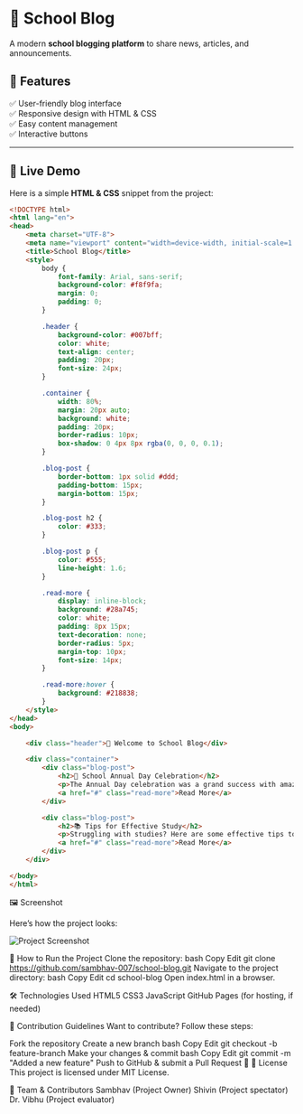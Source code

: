 # 📖 School Blog  

A modern **school blogging platform** to share news, articles, and announcements.

## 🌟 Features  
✅ User-friendly blog interface  
✅ Responsive design with HTML & CSS  
✅ Easy content management  
✅ Interactive buttons  

---

## 🎨 Live Demo  
Here is a simple **HTML & CSS** snippet from the project:

```html
<!DOCTYPE html>
<html lang="en">
<head>
    <meta charset="UTF-8">
    <meta name="viewport" content="width=device-width, initial-scale=1.0">
    <title>School Blog</title>
    <style>
        body {
            font-family: Arial, sans-serif;
            background-color: #f8f9fa;
            margin: 0;
            padding: 0;
        }

        .header {
            background-color: #007bff;
            color: white;
            text-align: center;
            padding: 20px;
            font-size: 24px;
        }

        .container {
            width: 80%;
            margin: 20px auto;
            background: white;
            padding: 20px;
            border-radius: 10px;
            box-shadow: 0 4px 8px rgba(0, 0, 0, 0.1);
        }

        .blog-post {
            border-bottom: 1px solid #ddd;
            padding-bottom: 15px;
            margin-bottom: 15px;
        }

        .blog-post h2 {
            color: #333;
        }

        .blog-post p {
            color: #555;
            line-height: 1.6;
        }

        .read-more {
            display: inline-block;
            background: #28a745;
            color: white;
            padding: 8px 15px;
            text-decoration: none;
            border-radius: 5px;
            margin-top: 10px;
            font-size: 14px;
        }

        .read-more:hover {
            background: #218838;
        }
    </style>
</head>
<body>

    <div class="header">📖 Welcome to School Blog</div>

    <div class="container">
        <div class="blog-post">
            <h2>🏫 School Annual Day Celebration</h2>
            <p>The Annual Day celebration was a grand success with amazing performances by students. Read more to see highlights and photos from the event.</p>
            <a href="#" class="read-more">Read More</a>
        </div>

        <div class="blog-post">
            <h2>📚 Tips for Effective Study</h2>
            <p>Struggling with studies? Here are some effective tips to improve your learning habits and score better in exams!</p>
            <a href="#" class="read-more">Read More</a>
        </div>
    </div>

</body>
</html>
```

🖼️ Screenshot

Here’s how the project looks:  

![Project Screenshot](https://encrypted-tbn0.gstatic.com/images?q=tbn:ANd9GcRo9ZMzEIOwklMVioIiJBYnUZ9VVh0uwcHpDA&s) 

🚀 How to Run the Project
Clone the repository:
bash
Copy
Edit
git clone https://github.com/sambhav-007/school-blog.git
Navigate to the project directory:
bash
Copy
Edit
cd school-blog
Open index.html in a browser.

🛠️ Technologies Used
HTML5
CSS3
JavaScript 
GitHub Pages (for hosting, if needed)

🤝 Contribution Guidelines
Want to contribute? Follow these steps:

Fork the repository
Create a new branch
bash
Copy
Edit
git checkout -b feature-branch
Make your changes & commit
bash
Copy
Edit
git commit -m "Added a new feature"
Push to GitHub & submit a Pull Request 🚀
📜 License
This project is licensed under MIT License.

👥 Team & Contributors
Sambhav (Project Owner)
Shivin (Project spectator)
Dr. Vibhu (Project evaluator)
